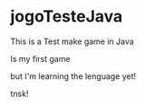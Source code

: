 # jogoTesteJava


This is a Test make game in Java

Is my first game 

but I'm learning the lenguage yet!


tnsk!
